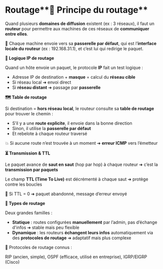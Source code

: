 # Routage**🚪 Principe du routage**

Quand plusieurs **domaines de diffusion** existent (ex : 3 réseaux), il faut un **routeur** pour permettre aux machines de ces réseaux de **communiquer entre elles**.

🧭 Chaque machine envoie vers sa **passerelle par défaut**, qui est l’**interface locale du routeur** (ex : 192.168.31.1), et c’est lui qui redirige le paquet.

**🧠 Logique IP de routage**

Quand un hôte envoie un paquet, le protocole **IP** fait un test logique :

- Adresse IP de destination + **masque** = calcul du **réseau cible**
- Si réseau local ➜ envoi direct
- Si **réseau distant** ➜ passage par **passerelle**



**🗺️ Table de routage**

Si destination = **hors réseau local**, le routeur consulte sa **table de routage** pour trouver le chemin :

- S’il y a une **route explicite**, il envoie dans la bonne direction
- Sinon, il utilise la **passerelle par défaut**
- Et rebelote à chaque routeur traversé

💥 Si aucune route n’est trouvée à un moment ➜ **erreur ICMP** vers l’émetteur



**⏳ Transmission & TTL**

Le paquet avance de **saut en saut** (hop par hop) à chaque routeur ➜ c’est la **transmission par paquets**

Le champ **TTL (Time To Live)** est décrémenté à chaque saut ➜ protège contre les boucles

🛑 Si TTL = 0 ➜ paquet abandonné, message d’erreur envoyé



**🔧 Types de routage**

Deux grandes familles :

- **Statique** : routes configurées **manuellement** par l’admin, pas d’échange d'infos ➜ stable mais peu flexible
- **Dynamique** : les routeurs **échangent leurs infos** automatiquement via des **protocoles de routage** ➜ adaptatif mais plus complexe

📡 Protocoles de routage connus :

RIP (ancien, simple), OSPF (efficace, utilisé en entreprise), IGRP/EIGRP (Cisco)
